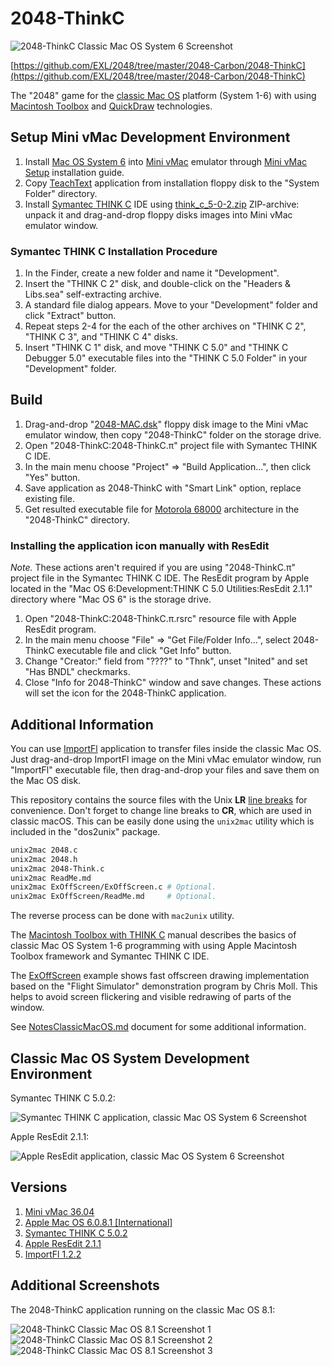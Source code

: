 2048-ThinkC
===========

![2048-ThinkC Classic Mac OS System 6 Screenshot](../../image/2048-ThinkC-Screenshot-MacOS-6.png)

[https://github.com/EXL/2048/tree/master/2048-Carbon/2048-ThinkC](https://github.com/EXL/2048/tree/master/2048-Carbon/2048-ThinkC)

The "2048" game for the [classic Mac OS](https://en.wikipedia.org/wiki/Classic_Mac_OS) platform (System 1-6) with using [Macintosh Toolbox](https://en.wikipedia.org/wiki/Macintosh_Toolbox) and [QuickDraw](https://en.wikipedia.org/wiki/QuickDraw) technologies.

## Setup Mini vMac Development Environment

1. Install [Mac OS System 6](https://winworldpc.com/product/mac-os-0-6/system-6x) into [Mini vMac](https://en.wikipedia.org/wiki/VMac) emulator through [Mini vMac Setup](https://www.emaculation.com/doku.php/mini_vmac_setup) installation guide.
2. Copy [TeachText](https://en.wikipedia.org/wiki/TeachText) application from installation floppy disk to the "System Folder" directory.
3. Install [Symantec THINK C](https://macintoshgarden.org/apps/think-c) IDE using [think_c_5-0-2.zip](https://macintoshgarden.org/sites/macintoshgarden.org/files/apps/think_c_5-0-2.zip) ZIP-archive: unpack it and drag-and-drop floppy disks images into Mini vMac emulator window.

### Symantec THINK C Installation Procedure

1. In the Finder, create a new folder and name it "Development".
2. Insert the "THINK C 2" disk, and double-click on the "Headers & Libs.sea" self-extracting archive.
3. A standard file dialog appears. Move to your "Development" folder and click "Extract" button.
4. Repeat steps 2-4 for the each of the other archives on "THINK C 2", "THINK C 3", and "THINK C 4" disks.
5. Insert "THINK C 1" disk, and move "THINK C 5.0" and "THINK C Debugger 5.0" executable files into the "THINK C 5.0 Folder" in your "Development" folder.

## Build

1. Drag-and-drop "[2048-MAC.dsk](../DiskImages/)" floppy disk image to the Mini vMac emulator window, then copy "2048-ThinkC" folder on the storage drive.
2. Open "2048-ThinkC:2048-ThinkC.π" project file with Symantec THINK C IDE.
3. In the main menu choose "Project" => "Build Application...", then click "Yes" button.
4. Save application as 2048-ThinkC with "Smart Link" option, replace existing file.
5. Get resulted executable file for [Motorola 68000](https://en.wikipedia.org/wiki/Motorola_68000) architecture in the "2048-ThinkC" directory.

### Installing the application icon manually with ResEdit

*Note.* These actions aren't required if you are using "2048-ThinkC.π" project file in the Symantec THINK C IDE. The ResEdit program by Apple located in the "Mac OS 6:Development:THINK C 5.0 Utilities:ResEdit 2.1.1" directory where "Mac OS 6" is the storage drive.

1. Open "2048-ThinkC:2048-ThinkC.π.rsrc" resource file with Apple ResEdit program.
2. In the main menu choose "File" => "Get File/Folder Info...", select 2048-ThinkC executable file and click "Get Info" button.
3. Change "Creator:" field from "????" to "Thnk", unset "Inited" and set "Has BNDL" checkmarks.
4. Close "Info for 2048-ThinkC" window and save changes. These actions will set the icon for the 2048-ThinkC application.

## Additional Information

You can use [ImportFl](https://www.gryphel.com/c/minivmac/extras/importfl/index.html) application to transfer files inside the classic Mac OS. Just drag-and-drop ImportFl image on the Mini vMac emulator window, run "ImportFl" executable file, then drag-and-drop your files and save them on the Mac OS disk.

This repository contains the source files with the Unix **LR** [line breaks](https://en.wikipedia.org/wiki/Newline) for convenience. Don't forget to change line breaks to **CR**, which are used in classic macOS. This can be easily done using the `unix2mac` utility which is included in the "dos2unix" package.

```sh
unix2mac 2048.c
unix2mac 2048.h
unix2mac 2048-Think.c
unix2mac ReadMe.md
unix2mac ExOffScreen/ExOffScreen.c # Optional.
unix2mac ExOffScreen/ReadMe.md     # Optional.
```

The reverse process can be done with `mac2unix` utility.

The [Macintosh Toolbox with THINK C](https://nondisplayable.ca/2018/05/23/what-think-c-doesnt-tell-you.html) manual describes the basics of classic Mac OS System 1-6 programming with using Apple Macintosh Toolbox framework and Symantec THINK C IDE.

The [ExOffScreen](../ExOffScreen) example shows fast offscreen drawing implementation based on the "Flight Simulator" demonstration program by Chris Moll. This helps to avoid screen flickering and visible redrawing of parts of the window.

See [NotesClassicMacOS.md](../../doc/NotesClassicMacOS.md) document for some additional information.

## Classic Mac OS System Development Environment

Symantec THINK C 5.0.2:

![Symantec THINK C application, classic Mac OS System 6 Screenshot](../../image/ThinkC-Screenshot-MacOS-6.png)

Apple ResEdit 2.1.1:

![Apple ResEdit application, classic Mac OS System 6 Screenshot](../../image/ResEdit-Screenshot-MacOS-6.png)

## Versions

1. [Mini vMac 36.04](https://www.gryphel.com/c/minivmac/dnld_std.html)
2. [Apple Mac OS 6.0.8.1 [International]](https://winworldpc.com/download/aa9141cd-d7aa-11e7-a73f-fa163e9022f0)
3. [Symantec THINK C 5.0.2](https://macintoshgarden.org/sites/macintoshgarden.org/files/apps/think_c_5-0-2.zip)
4. [Apple ResEdit 2.1.1](https://en.wikipedia.org/wiki/ResEdit)
5. [ImportFl 1.2.2](https://www.gryphel.com/d/minivmac/extras/importfl/importfl-1.2.2.zip)

## Additional Screenshots

The 2048-ThinkC application running on the classic Mac OS 8.1:

![2048-ThinkC Classic Mac OS 8.1 Screenshot 1](../../image/2048-ThinkC-Screenshot-MacOS-8-1.png) ![2048-ThinkC Classic Mac OS 8.1 Screenshot 2](../../image/2048-ThinkC-Screenshot-MacOS-8-2.png) ![2048-ThinkC Classic Mac OS 8.1 Screenshot 3](../../image/2048-ThinkC-Screenshot-MacOS-8-3.png)
